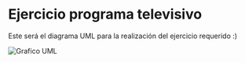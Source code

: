 # Ejercicio programa televisivo

Este será el diagrama UML para la realización del ejercicio requerido :)

![Grafico UML](https://github.com/SantiagoUrbano/Ejercicio-Serie-Televisiva/assets/116132640/a90a4730-2fc3-4f36-89c5-6529332b587c)
